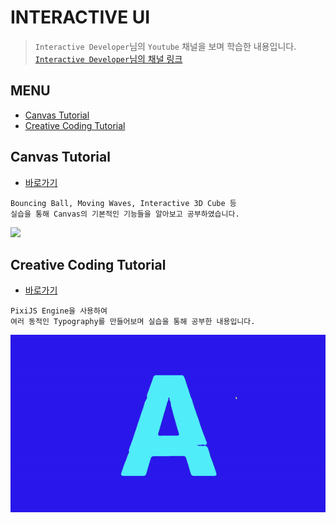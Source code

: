 # INTERACTIVE UI

> `Interactive Developer`님의 `Youtube` 채널을 보며 학습한 내용입니다. [`Interactive Developer`님의 채널 링크](https://www.youtube.com/c/cmiscm) 

## MENU

* [Canvas Tutorial](#canvas-tutorial)
* [Creative Coding Tutorial](#creative-coding-tutorial)

## Canvas Tutorial

* [바로가기](./canvas-tutorial)

```
Bouncing Ball, Moving Waves, Interactive 3D Cube 등
실습을 통해 Canvas의 기본적인 기능들을 알아보고 공부하였습니다.
```

<img src="https://github.com/mooyeon-choi/TIL/blob/master/web/frontend/images/interactive_example.gif?raw=true"/>

## Creative Coding Tutorial

* [바로가기](./creative-coding-tutorial)

```
PixiJS Engine을 사용하여
여러 동적인 Typography를 만들어보며 실습을 통해 공부한 내용입니다.
```

<img src="https://github.com/mooyeon-choi/kinetic-typography-1/blob/main/images/kinetic-typography-1-example.gif?raw=true" />